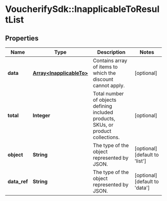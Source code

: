 # VoucherifySdk::InapplicableToResultList

## Properties

| Name | Type | Description | Notes |
| ---- | ---- | ----------- | ----- |
| **data** | [**Array&lt;InapplicableTo&gt;**](InapplicableTo.md) | Contains array of items to which the discount cannot apply. | [optional] |
| **total** | **Integer** | Total number of objects defining included products, SKUs, or product collections. | [optional] |
| **object** | **String** | The type of the object represented by JSON. | [optional][default to &#39;list&#39;] |
| **data_ref** | **String** | The type of the object represented by JSON. | [optional][default to &#39;data&#39;] |

